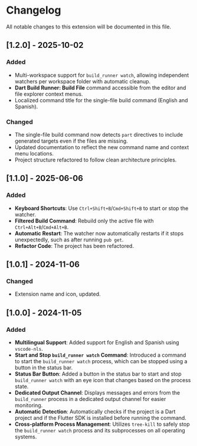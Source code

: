 # Changelog

All notable changes to this extension will be documented in this file.

## [1.2.0] - 2025-10-02

### Added

- Multi-workspace support for `build_runner watch`, allowing independent watchers per workspace folder with automatic cleanup.
- **Dart Build Runner: Build File** command accessible from the editor and file explorer context menus.
- Localized command title for the single-file build command (English and Spanish).

### Changed

- The single-file build command now detects `part` directives to include generated targets even if the files are missing.
- Updated documentation to reflect the new command name and context menu locations.
- Project structure refactored to follow clean architecture principles.

## [1.1.0] - 2025-06-06

### Added

- **Keyboard Shortcuts**: Use `Ctrl+Shift+B`/`Cmd+Shift+B` to start or stop the watcher.
- **Filtered Build Command**: Rebuild only the active file with `Ctrl+Alt+B`/`Cmd+Alt+B`.
- **Automatic Restart**: The watcher now automatically restarts if it stops unexpectedly, such as after running `pub get`.
- **Refactor Code**: The project has been refactored.

## [1.0.1] - 2024-11-06

### Changed

- Extension name and icon, updated.

## [1.0.0] - 2024-11-05

### Added

- **Multilingual Support**: Added support for English and Spanish using `vscode-nls`.
- **Start and Stop `build_runner watch` Command**: Introduced a command to start the `build_runner watch` process, which can be stopped using a button in the status bar.
- **Status Bar Button**: Added a button in the status bar to start and stop `build_runner watch` with an eye icon that changes based on the process state.
- **Dedicated Output Channel**: Displays messages and errors from the `build_runner` process in a dedicated output channel for easier monitoring.
- **Automatic Detection**: Automatically checks if the project is a Dart project and if the Flutter SDK is installed before running the command.
- **Cross-platform Process Management**: Utilizes `tree-kill` to safely stop the `build_runner watch` process and its subprocesses on all operating systems.
